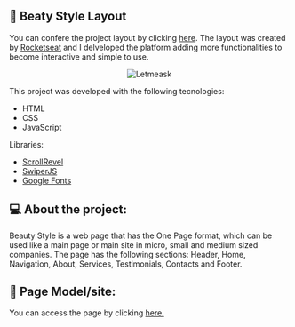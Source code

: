 ## 🔖 Beaty Style Layout
You can confere the project layout by clicking <a target="_blank" href="https://www.figma.com/community/file/1009824839797878169">here</a>. The layout was created by <a target="_blank" href="https://www.rocketseat.com.br">Rocketseat</a> and I delveloped the platform adding more functionalities to become interactive and simple to use.

<p align="center">
    <img alt="Letmeask" src="" target="_blank" />
</p>


<p>This project was developed with the following tecnologies: </p>
<ul>
  <li>HTML</li>
  <li>CSS</li>
  <li>JavaScript</li>
</ul>

<p>Libraries: </p>
<ul>
  <li><a href="https://scrollrevealjs.org/">ScrollRevel</a></li>
  <li><a href="https://github.com/nolimits4web/Swiper">SwiperJS</a></li>
  <li><a href="https://fonts.google.com/">Google Fonts</a></li>
</ul>

<h2>💻 About the project: </h2>
<p>
  Beauty Style is a web page that has the One Page format, which can be used like a main page or main site in micro, small and medium sized companies. The page has the following sections: Header, Home, Navigation, About, Services, Testimonials, Contacts and Footer.
</p>

<h2>🔖 Page Model/site: </h2>
<p>
  You can access the page by clicking <a href="https://davilucena222.github.io/Beauty-Style/">here.</a>
</p>
